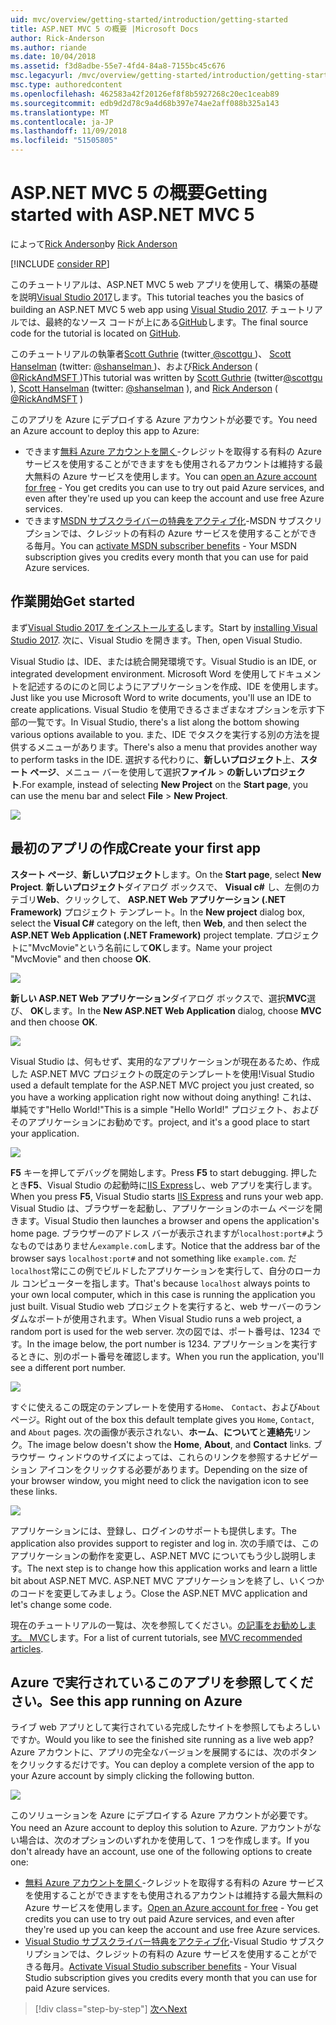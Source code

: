 ```yaml
---
uid: mvc/overview/getting-started/introduction/getting-started
title: ASP.NET MVC 5 の概要 |Microsoft Docs
author: Rick-Anderson
ms.author: riande
ms.date: 10/04/2018
ms.assetid: f3d8adbe-55e7-4fd4-84a8-7155bc45c676
msc.legacyurl: /mvc/overview/getting-started/introduction/getting-started
msc.type: authoredcontent
ms.openlocfilehash: 462583a42f20126ef8f8b5927268c20ec1ceab89
ms.sourcegitcommit: edb9d2d78c9a4d68b397e74ae2aff088b325a143
ms.translationtype: MT
ms.contentlocale: ja-JP
ms.lasthandoff: 11/09/2018
ms.locfileid: "51505805"
---
```

<a name="getting-started-with-aspnet-mvc-5"></a><span data-ttu-id="4bff7-102">ASP.NET MVC 5 の概要</span><span class="sxs-lookup"><span data-stu-id="4bff7-102">Getting started with ASP.NET MVC 5</span></span>
====================
<span data-ttu-id="4bff7-103">によって[Rick Anderson]((https://twitter.com/RickAndMSFT))</span><span class="sxs-lookup"><span data-stu-id="4bff7-103">by [Rick Anderson]((https://twitter.com/RickAndMSFT))</span></span>

[!INCLUDE [consider RP](../../../../includes/razor.md)]

<span data-ttu-id="4bff7-104">このチュートリアルは、ASP.NET MVC 5 web アプリを使用して、構築の基礎を説明[Visual Studio 2017](https://visualstudio.microsoft.com/downloads/?utm_medium=microsoft&utm_source=docs.microsoft.com&utm_campaign=button+cta&utm_content=download+vs2017)します。</span><span class="sxs-lookup"><span data-stu-id="4bff7-104">This tutorial teaches you the basics of building an ASP.NET MVC 5 web app using [Visual Studio 2017](https://visualstudio.microsoft.com/downloads/?utm_medium=microsoft&utm_source=docs.microsoft.com&utm_campaign=button+cta&utm_content=download+vs2017).</span></span> <span data-ttu-id="4bff7-105">チュートリアルでは、最終的なソース コードが上にある[GitHub](https://github.com/aspnet/Docs/tree/master/aspnet/mvc/overview/getting-started/introduction/sample/MvcMovie/MvcMovie)します。</span><span class="sxs-lookup"><span data-stu-id="4bff7-105">The final source code for the tutorial is located on [GitHub](https://github.com/aspnet/Docs/tree/master/aspnet/mvc/overview/getting-started/introduction/sample/MvcMovie/MvcMovie).</span></span>

<span data-ttu-id="4bff7-106">このチュートリアルの執筆者[Scott Guthrie](https://weblogs.asp.net/scottgu/) (twitter[ @scottgu ](https://twitter.com/scottgu) )、 [Scott Hanselman](http://www.hanselman.com/blog/) (twitter: [ @shanselman ](https://twitter.com/shanselman) )、および[Rick Anderson](https://twitter.com/RickAndMSFT) ( [ @RickAndMSFT ](https://twitter.com/#!/RickAndMSFT) )</span><span class="sxs-lookup"><span data-stu-id="4bff7-106">This tutorial was written by [Scott Guthrie](https://weblogs.asp.net/scottgu/) (twitter[@scottgu](https://twitter.com/scottgu) ), [Scott Hanselman](http://www.hanselman.com/blog/) (twitter: [@shanselman](https://twitter.com/shanselman) ), and [Rick Anderson](https://twitter.com/RickAndMSFT) ( [@RickAndMSFT](https://twitter.com/#!/RickAndMSFT) )</span></span>

<span data-ttu-id="4bff7-107">このアプリを Azure にデプロイする Azure アカウントが必要です。</span><span class="sxs-lookup"><span data-stu-id="4bff7-107">You need an Azure account to deploy this app to Azure:</span></span>

- <span data-ttu-id="4bff7-108">できます[無料 Azure アカウントを開く](https://azure.microsoft.com/pricing/free-trial/?WT.mc_id=A443DD604)-クレジットを取得する有料の Azure サービスを使用することができますをも使用されるアカウントは維持する最大無料の Azure サービスを使用します。</span><span class="sxs-lookup"><span data-stu-id="4bff7-108">You can [open an Azure account for free](https://azure.microsoft.com/pricing/free-trial/?WT.mc_id=A443DD604) - You get credits you can use to try out paid Azure services, and even after they're used up you can keep the account and use free Azure services.</span></span>
- <span data-ttu-id="4bff7-109">できます[MSDN サブスクライバーの特典をアクティブ化](https://azure.microsoft.com/pricing/member-offers/msdn-benefits-details/?WT.mc_id=A443DD604)-MSDN サブスクリプションでは、クレジットの有料の Azure サービスを使用することができる毎月。</span><span class="sxs-lookup"><span data-stu-id="4bff7-109">You can [activate MSDN subscriber benefits](https://azure.microsoft.com/pricing/member-offers/msdn-benefits-details/?WT.mc_id=A443DD604) - Your MSDN subscription gives you credits every month that you can use for paid Azure services.</span></span>

## <a name="get-started"></a><span data-ttu-id="4bff7-110">作業開始</span><span class="sxs-lookup"><span data-stu-id="4bff7-110">Get started</span></span>

<span data-ttu-id="4bff7-111">まず[Visual Studio 2017 をインストールする](https://visualstudio.microsoft.com/downloads/?utm_medium=microsoft&utm_source=docs.microsoft.com&utm_campaign=button+cta&utm_content=download+vs2017)します。</span><span class="sxs-lookup"><span data-stu-id="4bff7-111">Start by [installing Visual Studio 2017](https://visualstudio.microsoft.com/downloads/?utm_medium=microsoft&utm_source=docs.microsoft.com&utm_campaign=button+cta&utm_content=download+vs2017).</span></span> <span data-ttu-id="4bff7-112">次に、Visual Studio を開きます。</span><span class="sxs-lookup"><span data-stu-id="4bff7-112">Then, open Visual Studio.</span></span>

<span data-ttu-id="4bff7-113">Visual Studio は、IDE、または統合開発環境です。</span><span class="sxs-lookup"><span data-stu-id="4bff7-113">Visual Studio is an IDE, or integrated development environment.</span></span> <span data-ttu-id="4bff7-114">Microsoft Word を使用してドキュメントを記述するのにのと同じようにアプリケーションを作成、IDE を使用します。</span><span class="sxs-lookup"><span data-stu-id="4bff7-114">Just like you use Microsoft Word to write documents, you'll use an IDE to create applications.</span></span> <span data-ttu-id="4bff7-115">Visual Studio を使用できるさまざまなオプションを示す下部の一覧です。</span><span class="sxs-lookup"><span data-stu-id="4bff7-115">In Visual Studio, there's a list along the bottom showing various options available to you.</span></span> <span data-ttu-id="4bff7-116">また、IDE でタスクを実行する別の方法を提供するメニューがあります。</span><span class="sxs-lookup"><span data-stu-id="4bff7-116">There's also a menu that provides another way to perform tasks in the IDE.</span></span> <span data-ttu-id="4bff7-117">選択する代わりに、**新しいプロジェクト**上、**スタート ページ**、メニュー バーを使用して選択**ファイル** > **の新しいプロジェクト**.</span><span class="sxs-lookup"><span data-stu-id="4bff7-117">For example, instead of selecting **New Project** on the **Start page**, you can use the menu bar and select **File** > **New Project**.</span></span>

![](getting-started/_static/image1.png)

## <a name="create-your-first-app"></a><span data-ttu-id="4bff7-118">最初のアプリの作成</span><span class="sxs-lookup"><span data-stu-id="4bff7-118">Create your first app</span></span>

<span data-ttu-id="4bff7-119">**スタート ページ**、**新しいプロジェクト**します。</span><span class="sxs-lookup"><span data-stu-id="4bff7-119">On the **Start page**, select **New Project**.</span></span> <span data-ttu-id="4bff7-120">**新しいプロジェクト**ダイアログ ボックスで、 **Visual c#** し、左側のカテゴリ**Web**、クリックして、 **ASP.NET Web アプリケーション (.NET Framework)** プロジェクト テンプレート。</span><span class="sxs-lookup"><span data-stu-id="4bff7-120">In the **New project** dialog box, select the **Visual C#** category on the left, then **Web**, and then select the **ASP.NET Web Application (.NET Framework)** project template.</span></span> <span data-ttu-id="4bff7-121">プロジェクトに"MvcMovie"という名前にして**OK**します。</span><span class="sxs-lookup"><span data-stu-id="4bff7-121">Name your project "MvcMovie" and then choose **OK**.</span></span>

![](getting-started/_static/image2.png)

<span data-ttu-id="4bff7-122">**新しい ASP.NET Web アプリケーション**ダイアログ ボックスで、選択**MVC**選び、 **OK**します。</span><span class="sxs-lookup"><span data-stu-id="4bff7-122">In the **New ASP.NET Web Application** dialog, choose **MVC** and then choose **OK**.</span></span>

![](getting-started/_static/image3.png)

<span data-ttu-id="4bff7-123">Visual Studio は、何もせず、実用的なアプリケーションが現在あるため、作成した ASP.NET MVC プロジェクトの既定のテンプレートを使用!</span><span class="sxs-lookup"><span data-stu-id="4bff7-123">Visual Studio used a default template for the ASP.NET MVC project you just created, so you have a working application right now without doing anything!</span></span> <span data-ttu-id="4bff7-124">これは、単純です"Hello World!"</span><span class="sxs-lookup"><span data-stu-id="4bff7-124">This is a simple "Hello World!"</span></span> <span data-ttu-id="4bff7-125">プロジェクト、およびそのアプリケーションにお勧めです。</span><span class="sxs-lookup"><span data-stu-id="4bff7-125">project, and it's a good place to start your application.</span></span>

![](getting-started/_static/image4.png)

<span data-ttu-id="4bff7-126">**F5** キーを押してデバッグを開始します。</span><span class="sxs-lookup"><span data-stu-id="4bff7-126">Press **F5** to start debugging.</span></span> <span data-ttu-id="4bff7-127">押したとき**F5**、Visual Studio の起動時に[IIS Express](/iis/extensions/introduction-to-iis-express/iis-express-overview)し、web アプリを実行します。</span><span class="sxs-lookup"><span data-stu-id="4bff7-127">When you press **F5**, Visual Studio starts [IIS Express](/iis/extensions/introduction-to-iis-express/iis-express-overview) and runs your web app.</span></span> <span data-ttu-id="4bff7-128">Visual Studio は、ブラウザーを起動し、アプリケーションのホーム ページを開きます。</span><span class="sxs-lookup"><span data-stu-id="4bff7-128">Visual Studio then launches a browser and opens the application's home page.</span></span> <span data-ttu-id="4bff7-129">ブラウザーのアドレス バーが表示されますが`localhost:port#`ようなものではありません`example.com`します。</span><span class="sxs-lookup"><span data-stu-id="4bff7-129">Notice that the address bar of the browser says `localhost:port#` and not something like `example.com`.</span></span> <span data-ttu-id="4bff7-130">だ`localhost`常にこの例でビルドしたアプリケーションを実行して、自分のローカル コンピューターを指します。</span><span class="sxs-lookup"><span data-stu-id="4bff7-130">That's because `localhost` always points to your own local computer, which in this case is running the application you just built.</span></span> <span data-ttu-id="4bff7-131">Visual Studio web プロジェクトを実行すると、web サーバーのランダムなポートが使用されます。</span><span class="sxs-lookup"><span data-stu-id="4bff7-131">When Visual Studio runs a web project, a random port is used for the web server.</span></span> <span data-ttu-id="4bff7-132">次の図では、ポート番号は、1234 です。</span><span class="sxs-lookup"><span data-stu-id="4bff7-132">In the image below, the port number is 1234.</span></span> <span data-ttu-id="4bff7-133">アプリケーションを実行するときに、別のポート番号を確認します。</span><span class="sxs-lookup"><span data-stu-id="4bff7-133">When you run the application, you'll see a different port number.</span></span>

![](getting-started/_static/image5.png)

<span data-ttu-id="4bff7-134">すぐに使えるこの既定のテンプレートを使用する`Home`、 `Contact`、および`About`ページ。</span><span class="sxs-lookup"><span data-stu-id="4bff7-134">Right out of the box this default template gives you `Home`, `Contact`, and `About` pages.</span></span> <span data-ttu-id="4bff7-135">次の画像が表示されない、**ホーム**、**について**と**連絡先**リンク。</span><span class="sxs-lookup"><span data-stu-id="4bff7-135">The image below doesn't show the **Home**, **About**, and **Contact** links.</span></span> <span data-ttu-id="4bff7-136">ブラウザー ウィンドウのサイズによっては、これらのリンクを参照するナビゲーション アイコンをクリックする必要があります。</span><span class="sxs-lookup"><span data-stu-id="4bff7-136">Depending on the size of your browser window, you might need to click the navigation icon to see these links.</span></span>

![](getting-started/_static/image6.png)

<span data-ttu-id="4bff7-137">アプリケーションには、登録し、ログインのサポートも提供します。</span><span class="sxs-lookup"><span data-stu-id="4bff7-137">The application also provides support to register and log in.</span></span> <span data-ttu-id="4bff7-138">次の手順では、このアプリケーションの動作を変更し、ASP.NET MVC についてもう少し説明します。</span><span class="sxs-lookup"><span data-stu-id="4bff7-138">The next step is to change how this application works and learn a little bit about ASP.NET MVC.</span></span> <span data-ttu-id="4bff7-139">ASP.NET MVC アプリケーションを終了し、いくつかのコードを変更してみましょう。</span><span class="sxs-lookup"><span data-stu-id="4bff7-139">Close the ASP.NET MVC application and let's change some code.</span></span>

<span data-ttu-id="4bff7-140">現在のチュートリアルの一覧は、次を参照してください。[の記事をお勧めします。 MVC](../mvc-learning-sequence.md)します。</span><span class="sxs-lookup"><span data-stu-id="4bff7-140">For a list of current tutorials, see [MVC recommended articles](../mvc-learning-sequence.md).</span></span>

## <a name="see-this-app-running-on-azure"></a><span data-ttu-id="4bff7-141">Azure で実行されているこのアプリを参照してください。</span><span class="sxs-lookup"><span data-stu-id="4bff7-141">See this app running on Azure</span></span>

<span data-ttu-id="4bff7-142">ライブ web アプリとして実行されている完成したサイトを参照してもよろしいですか。</span><span class="sxs-lookup"><span data-stu-id="4bff7-142">Would you like to see the finished site running as a live web app?</span></span> <span data-ttu-id="4bff7-143">Azure アカウントに、アプリの完全なバージョンを展開するには、次のボタンをクリックするだけです。</span><span class="sxs-lookup"><span data-stu-id="4bff7-143">You can deploy a complete version of the app to your Azure account by simply clicking the following button.</span></span>

[![](https://azuredeploy.net/deploybutton.png)](https://azuredeploy.net/?repository=https://github.com/aspnet/Docs/tree/master/aspnet/mvc/overview/getting-started/introduction/sample/MvcMovie&amp;WT.mc_id=deploy_azure_aspnet)

<span data-ttu-id="4bff7-144">このソリューションを Azure にデプロイする Azure アカウントが必要です。</span><span class="sxs-lookup"><span data-stu-id="4bff7-144">You need an Azure account to deploy this solution to Azure.</span></span> <span data-ttu-id="4bff7-145">アカウントがない場合は、次のオプションのいずれかを使用して、1 つを作成します。</span><span class="sxs-lookup"><span data-stu-id="4bff7-145">If you don't already have an account, use one of the following options to create one:</span></span>

- <span data-ttu-id="4bff7-146">[無料 Azure アカウントを開く](https://azure.microsoft.com/pricing/free-trial/?WT.mc_id=A443DD604)-クレジットを取得する有料の Azure サービスを使用することができますをも使用されるアカウントは維持する最大無料の Azure サービスを使用します。</span><span class="sxs-lookup"><span data-stu-id="4bff7-146">[Open an Azure account for free](https://azure.microsoft.com/pricing/free-trial/?WT.mc_id=A443DD604) - You get credits you can use to try out paid Azure services, and even after they're used up you can keep the account and use free Azure services.</span></span>
- <span data-ttu-id="4bff7-147">[Visual Studio サブスクライバー特典をアクティブ化](https://azure.microsoft.com/pricing/member-offers/credit-for-visual-studio-subscribers)-Visual Studio サブスクリプションでは、クレジットの有料の Azure サービスを使用することができる毎月。</span><span class="sxs-lookup"><span data-stu-id="4bff7-147">[Activate Visual Studio subscriber benefits](https://azure.microsoft.com/pricing/member-offers/credit-for-visual-studio-subscribers) - Your Visual Studio subscription gives you credits every month that you can use for paid Azure services.</span></span>

> [!div class="step-by-step"]
> [<span data-ttu-id="4bff7-148">次へ</span><span class="sxs-lookup"><span data-stu-id="4bff7-148">Next</span></span>](adding-a-controller.md)
